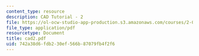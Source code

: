 ```yaml
---
content_type: resource
description: CAD Tutorial - 2
file: https://ol-ocw-studio-app-production.s3.amazonaws.com/courses/2-000-how-and-why-machines-work-spring-2002/742a38d6fdb230ef566b87079fb4f2f6_cad2.pdf
file_type: application/pdf
resourcetype: Document
title: cad2.pdf
uid: 742a38d6-fdb2-30ef-566b-87079fb4f2f6
---
```

